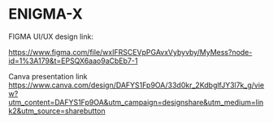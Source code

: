 # ENIGMA-X



FIGMA UI/UX design link:

https://www.figma.com/file/wxIFRSCEVpPGAvxVybyvby/MyMess?node-id=1%3A179&t=EPSQX6aao9aCbEb7-1 


Canva presentation link
https://www.canva.com/design/DAFYS1Fp9OA/33d0kr_2KdbglfJY3l7k_g/view?utm_content=DAFYS1Fp9OA&utm_campaign=designshare&utm_medium=link2&utm_source=sharebutton
